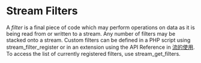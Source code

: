 Stream Filters
==============

A *filter* is a final piece of code which may perform operations on data
as it is being read from or written to a stream. Any number of filters
may be stacked onto a stream. Custom filters can be defined in a PHP
script using <span class="function">stream\_filter\_register</span> or
in an extension using the API Reference in
<a href="/internals2/streams.html" class="xref">流的使用</a>. To access
the list of currently registered filters, use <span
class="function">stream\_get\_filters</span>.

